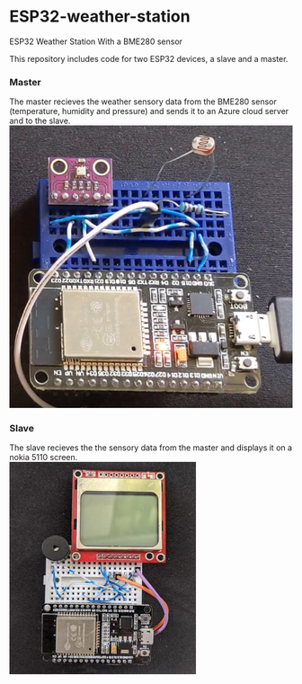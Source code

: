 # ESP32-weather-station
ESP32 Weather Station With a BME280 sensor

This repository includes code for two ESP32 devices, a slave and a master.

### Master
The master recieves the weather sensory data from the BME280 sensor (temperature, humidity and pressure) and sends it to an Azure cloud server and to the slave.<br>
![Master image](/images/master.png)


### Slave
The slave recieves the the sensory data from the master and displays it on a nokia 5110 screen.<br>
![Slave image](/images/slave.jpg)
